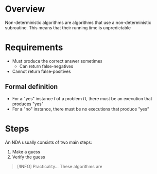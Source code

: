 # Overview
Non-deterministic algorithms are algorithms that use a non-deterministic subroutine. This means that their running time is unpredictable

# Requirements
- Must produce the correct answer sometimes
	- Can return false-negatives
- Cannot return false-positives

## Formal definition
- For a "yes" instance $I$ of a problem $\Pi$, there must be an execution that produces "yes"
- For a "no" instance, there must be no executions that produce "yes"

# Steps
An NDA usually consists of two main steps:
1. Make a guess
2. Verify the guess

> [!INFO] Practicality...
> These algorithms are 